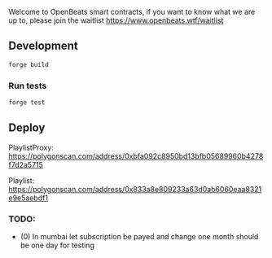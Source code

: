 Welcome to OpenBeats smart contracts, if you want to know what we are up to, please join the waitlist https://www.openbeats.wtf/waitlist
## Development

```sh
forge build
```

### Run tests

```sh
forge test
```

## Deploy

PlaylistProxy: https://polygonscan.com/address/0xbfa092c8950bd13bfb05689960b4278f7d2a5715

Playlist: https://polygonscan.com/address/0x833a8e809233a63d0ab6060eaa8321e9e5aebdf1

### TODO:

- (0) In mumbai let subscription be payed and change one month should be one day for testing